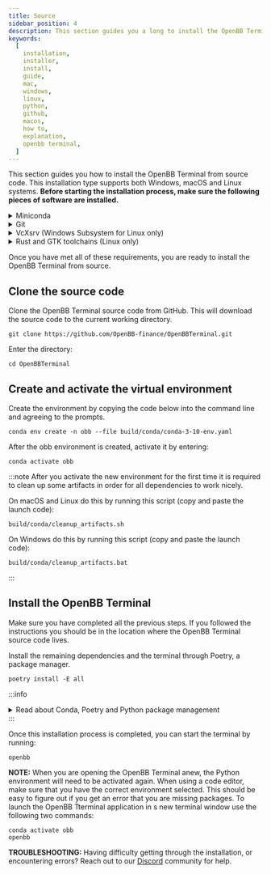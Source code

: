 ```yaml
---
title: Source
sidebar_position: 4
description: This section guides you a long to install the OpenBB Terminal via Python. This installation type supports both Windows and Unix systems (Linux + MacOS).
keywords:
  [
    installation,
    installer,
    install,
    guide,
    mac,
    windows,
    linux,
    python,
    github,
    macos,
    how to,
    explanation,
    openbb terminal,
  ]
---
```


<!-- markdownlint-disable MD012 MD031 MD033 -->

This section guides you how to install the OpenBB Terminal from source code. This installation type supports both Windows, macOS and Linux systems. **Before starting the installation process, make sure the following pieces of software are installed.**

<details><summary>Miniconda</summary>
Miniconda is a Python environment and package manager. It is required for installing certain dependencies.

Go [here](https://docs.conda.io/en/latest/miniconda.html#latest-miniconda-installer-links) to find the download for your operating system or use the links below:

- Apple-Silicon Systems: [Miniconda for MacOS](https://repo.anaconda.com/miniconda/Miniconda3-latest-MacOSX-arm64.pkg)
- Intel-based Mac Systems: [Miniconda for MacOS](https://repo.anaconda.com/miniconda/Miniconda3-latest-MacOSX-x86_64.sh)
- Linux and WSL Systems: [Miniconda for Linux](https://repo.anaconda.com/miniconda/Miniconda3-latest-Linux-x86_64.sh)
- Raspberry PI Systems: [Miniconda for Raspberry PI](https://repo.anaconda.com/miniconda/Miniconda3-latest-Linux-aarch64.sh)
- Windows Systems: [Miniconda for Windows](https://repo.anaconda.com/miniconda/Miniconda3-latest-Windows-x86_64.exe)

To verify if Miniconda is installed on your system, open the command line and run the following command:

```shell
conda --version
```

If Miniconda is installed, you should see the version number displayed, for example:

```shell
conda 23.1.0
```

**NOTE for Apple Silicon Users:** Install Rosetta from the command line: `softwareupdate --install-rosetta`

**NOTE for Windows users:** Install/update Microsoft C++ Build Tools from [here](https://visualstudio.microsoft.com/visual-cpp-build-tools/).

</details>

<details><summary>Git</summary>

To check if you have Git installed, open the command line and run the following command:

```shell
git --version
```

You should see something like this:

```shell
git version 2.31.1
```

If you do not have git installed, install it from `conda` by running:

```shell
conda install -c anaconda git
```

Or follow the instructions [here](https://git-scm.com/book/en/v2/Getting-Started-Installing-Git) to install it.

</details>

<details><summary>VcXsrv (Windows Subsystem for Linux only)</summary>

Since a WSL installation is headless by default (i.e., there is only access to a terminal running a Linux distribution) there are additional steps required to display visualizations. A more detailed tutorial is found, [here](https://medium.com/@shaoyenyu/make-matplotlib-works-correctly-with-x-server-in-wsl2-9d9928b4e36a).

- Dynamically export the DISPLAY environment variable in WSL2:

```shell
# add to the end of ~/.bashrc file
export DISPLAY=$(cat /etc/resolv.conf | grep nameserver | awk '{print $2}'):0
# source the file
source ~/.bashrc
```

- Download and install [VcXsrv](https://sourceforge.net/projects/vcxsrv/)
- When running the program is important to check "Disable access control"

After this, `VcXsrv` should be running successfully, and the machine is ready to proceed with the terminal installation.

Alternatives to `VcXsrv` include:

- [GWSL](https://opticos.github.io/gwsl/)
- [Xming](https://xming.en.softonic.com/)
- [Wayland](https://wayland.freedesktop.org/docs/html/)

</details>

<details><summary>Rust and GTK toolchains (Linux only)</summary>

A window extension that is used to display interactive charts and tables (`pywry`) requires that you install certain dependencies
based on the Linux distribution that you are using.

<details>
<summary>Debian-based / Ubuntu / Mint</summary>

```shell
add --commands --here
```

</details>

<details>
<summary>Arch Linux / Manjaro</summary>

```shell
add --commands --here
```

</details>

<details>
<summary>Fedora</summary>

```shell
add --commands --here
```

</details>

</details>

Once you have met all of these requirements, you are ready to install the OpenBB Terminal from source.

## Clone the source code

Clone the OpenBB Terminal source code from GitHub. This will download the source code to the current working directory.

```console
git clone https://github.com/OpenBB-finance/OpenBBTerminal.git
```

Enter the directory:

```console
cd OpenBBTerminal
```

## Create and activate the virtual environment

Create the environment by copying the code below into the command line and agreeing to the prompts.

```shell
conda env create -n obb --file build/conda/conda-3-10-env.yaml
```

After the obb environment is created, activate it by entering:

```shell
conda activate obb
```

:::note
After you activate the new environment for the first time it is required to clean up some artifacts in order for all dependencies to work nicely.

On macOS and Linux do this by running this script (copy and paste the launch code):

```shell
build/conda/cleanup_artifacts.sh
```

On Windows do this by running this script (copy and paste the launch code):

```shell
build/conda/cleanup_artifacts.bat
```

:::

## Install the OpenBB Terminal

Make sure you have completed all the previous steps. If you followed the instructions you should be in the location where the OpenBB Terminal source code lives.

Install the remaining dependencies and the terminal through Poetry, a package manager.

```shell
poetry install -E all
```
:::info
<details><summary>Read about Conda, Poetry and Python package management</summary>

For the best user experience we advise using `conda` and `poetry` for environment setup and dependency management. Conda ships binaries for packages like `numpy` so these dependencies are not built from source locally by `pip`. Poetry solves the dependency tree in a way that the dependencies of dependencies of dependencies use versions that are compatible with each other.

For `Conda` environments, the `build/conda` folder contains multiple `.yaml` configuration files to choose from.

When using other python distributions we highly recommend a virtual environment like `virtualenv` or `pyenv` for installing the terminal dependency libraries.

For people who prefer using "vanilla" `pip` the requirements files are found in the project root:

- `requirements.txt` list main dependencies
- `requirements-full.txt` list all the dependencies including Machine Learning and Portfolio Optimization libraries and dependencies for developers

They can be installed with `pip`:

```shell
pip install -r requirements.txt
```

The dependency tree is solved by poetry.

Note: The libraries specified in the requirements files have been tested and work for the purpose of this project, however, these may be older versions. Hence, it is recommended for the user to set up a python virtual environment prior to installing these. This allows to keep dependencies required by different projects in separate places.

After installing the requirements you can install the terminal with:

```shell
pip install .
```

</details>
:::

Once this installation process is completed, you can start the terminal by running:

```shell
openbb
```

**NOTE:** When you are opening the OpenBB Terminal anew, the Python environment will need to be activated again. When using a code editor, make sure that you have the correct environment selected. This should be easy to figure out if you get an error that you are missing packages. To launch the OpenBB Tterminal application in s new terminal window use the following two commands:

```shell
conda activate obb
openbb
```

**TROUBLESHOOTING:** Having difficulty getting through the installation, or encountering errors? Reach out to our [Discord](https://discord.gg/Up2QGbMKHY) community for help.
